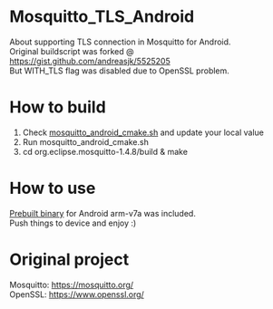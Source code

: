 # Mosquitto_TLS_Android
About supporting TLS connection in Mosquitto for Android.  
Original buildscript was forked @ https://gist.github.com/andreasjk/5525205  
But WITH_TLS flag was disabled due to OpenSSL problem.  
# How to build
1. Check [mosquitto_android_cmake.sh](mosquitto_android_cmake.sh) and update your local value
2. Run mosquitto_android_cmake.sh
3. cd org.eclipse.mosquitto-1.4.8/build & make
# How to use
[Prebuilt binary](prebuilt/) for Android arm-v7a was included.  
Push things to device and enjoy :)
# Original project
Mosquitto: https://mosquitto.org/  
OpenSSL: https://www.openssl.org/
